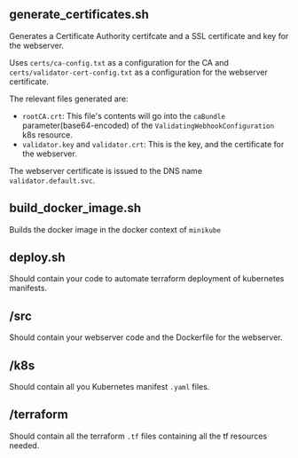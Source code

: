 ## generate_certificates.sh

Generates a Certificate Authority certifcate and a SSL certificate and key for the webserver.

Uses `certs/ca-config.txt` as a configuration for the CA and
`certs/validator-cert-config.txt` as a configuration for the webserver certificate.

The relevant files generated are:
* `rootCA.crt`: This file's contents will go into the `caBundle` parameter(base64-encoded) of the `ValidatingWebhookConfiguration` k8s resource. 
* `validator.key` and `validator.crt`: This is the key, and the certificate for the webserver.

The webserver certificate is issued to the DNS name `validator.default.svc`.

## build_docker_image.sh

Builds the docker image in the docker context of `minikube`


## deploy.sh

Should contain your code to automate terraform deployment of kubernetes manifests.

## /src

Should contain your webserver code and the Dockerfile for the webserver. 

## /k8s
Should contain all you Kubernetes manifest `.yaml` files.

## /terraform

Should contain all the terraform `.tf` files containing all the tf resources needed.

